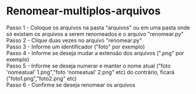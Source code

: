 # Renomear-multiplos-arquivos

Passo 1 - Coloque os arquivos na pasta "arquivos" ou em uma pasta onde só existam os arquivos a serem renomeados e o arquivo "renomear.py"  
Passo 2 - Clique duas vezes no arquivo "renomear.py"  
Passo 3 - Informe um identificador ("foto" por exemplo)  
Passo 4 - Informe se deseja mudar a extensão dos arquivos (".png" por exemplo)  
Passo 5 - Informe se deseja numerar e manter o nome atual ("foto 'nomeatual' 1.png","foto 'nomeatual' 2.png" etc) do contrário, ficará ("foto1.png","foto2.png" etc)  
Passo 6 - Confirme se deseja renomear os arquivos  
